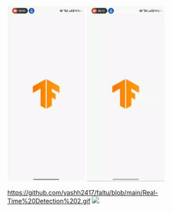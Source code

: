 <img src="https://raw.githubusercontent.com/yashh2417/faltu/main/VID_20240509105056.gif" width="35%">     <img src="https://raw.githubusercontent.com/yashh2417/faltu/main/VID_20240509105129.gif" width="35%">

https://github.com/yashh2417/faltu/blob/main/Real-Time%20Detection%202.gif
<img src="https://raw.githubusercontent.com/yashh2417/faltu/main/Real-Time%20Detection%202.gif" width="35%"> 
